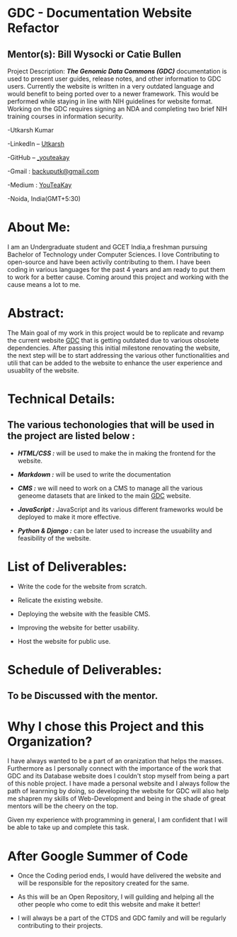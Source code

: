 # GDC - Documentation Website Refactor

## Mentor(s): Bill Wysocki or Catie Bullen

Project Description: ***The Genomic Data Commons (GDC)***  documentation is used to present user guides, release notes, and other information to GDC users. Currently the website is written in a very outdated language and would benefit to being ported over to a newer framework.  This would be performed while staying in line with NIH guidelines for website format. Working on the GDC requires signing an NDA and completing two brief NIH training courses in information security.

-Utkarsh Kumar

-LinkedIn – [Utkarsh](https://www.linkedin.com/in/utkarshkumar911/)

-GitHub – [_youteakay](github.com/AnonymousCodes911)

-Gmail : backuputk@gmail.com

-Medium : [YouTeaKay](https://medium.com/@utkarshkumar911)

-Noida, India(GMT+5:30)

# About Me:

I am an Undergraduate student and GCET India,a freshman pursuing Bachelor of Technology under Computer Sciences. I love Contributing to open-source and have been activily contributing to them. I have been coding in various languages for the past 4 years and am ready to put them to work for a better cause. Coming around this project and working with the cause means a lot to me.

# Abstract:

The Main goal of my work in this project would be to replicate and revamp the current website [GDC](https://docs.gdc.cancer.gov) that is getting outdated due to various obsolete dependencies.
After passing this initial milestone renovating the website, the next step will be to start addressing the various other functionalities and utili that can be added to the website to enhance the user experience and usuablity of the website.

# Technical Details: 

## The various techonologies that will be used in the project are listed below : 

- ***HTML/CSS :*** will be used to make the in making the frontend for the website.

- ***Markdown :*** will be used to write the documentation

- ***CMS :*** we will need to work on a CMS to manage all the various geneome datasets that are linked to the main [GDC](https://docs.gdc.cancer.gov) website. 

- ***JavaScript :*** JavaScript and its various different frameworks would be deployed to make it more effective. 

- ***Python & Django :***  can be later used to increase the usuability and feasibility of the website.

# List of Deliverables: 

- Write the code for the website from scratch.

- Relicate the existing website.

- Deploying the website with the feasible CMS.

- Improving the website for better usability.

- Host the website for public use. 

# Schedule of Deliverables: 

## To be Discussed with the mentor.

# Why I chose this Project and this Organization?

I have always wanted to be a part of an oranization that helps the masses. Furthermore as I personally connect with the importance of the work that GDC and its Database website does I couldn't stop myself from being a part of this noble project.
I have made a personal website and I always follow the path of leanrning by doing, so developing the website for GDC will also help me shapren my skills of Web-Development and being in the shade of great mentors will be the cheery on the top.

Given my experience with programming in general, I am confident that I will be able to take up and complete this task.

# After Google Summer of Code

- Once the Coding period ends, I would have delivered the website and will be responsible for the repository created for the same.

- As this will be an Open Repository, I will guilding and helping all the other people who come to edit this website and make it better!

- I will always be a part of the CTDS and GDC family and will be regularly contributing to their projects.
